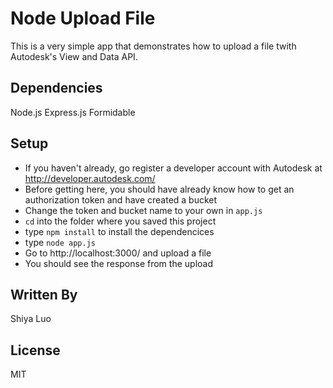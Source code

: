 # Node Upload File
This is a very simple app that demonstrates how to upload a file twith Autodesk's View and Data API.

## Dependencies
Node.js
Express.js
Formidable

## Setup
- If you haven't already, go register a developer account with Autodesk at http://developer.autodesk.com/
- Before getting here, you should have already know how to get an authorization token and have created a bucket
- Change the token and bucket name to your own in `app.js`
- `cd` into the folder where you saved this project
- type `npm install` to install the dependencices
- type `node app.js`
- Go to http://localhost:3000/ and upload a file
- You should see the response from the upload

## Written By
Shiya Luo

## License
MIT

